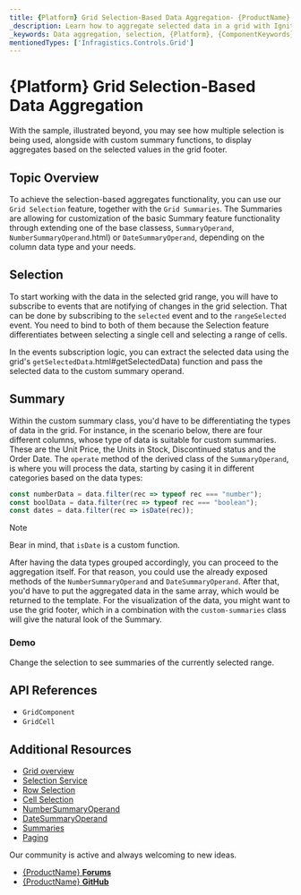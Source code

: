 ```yaml
---
title: {Platform} Grid Selection-Based Data Aggregation- {ProductName}
_description: Learn how to aggregate selected data in a grid with Ignite UI. Get instant content aggregations in the virtualized data and rich API for your next project.
_keywords: Data aggregation, selection, {Platform}, {ComponentKeywords}, {ProductName}, Infragistics {Platform}, infragistics
mentionedTypes: ['Infragistics.Controls.Grid']
---
```


# {Platform} Grid Selection-Based Data Aggregation

With the sample, illustrated beyond, you may see how multiple selection is being used, alongside with custom summary functions, to display aggregates based on the selected values in the grid footer.

## Topic Overview

To achieve the selection-based aggregates functionality, you can use our `Grid Selection` feature, together with the `Grid Summaries`.
The Summaries are allowing for customization of the basic Summary feature functionality through extending one of the base classess, `SummaryOperand`, `NumberSummaryOperand`.html) or `DateSummaryOperand`, depending on the column data type and your needs.

## Selection
To start working with the data in the selected grid range, you will have to subscribe to events that are notifying of changes in the grid selection. That can be done by subscribing to the `selected` event and to the `rangeSelected` event. You need to bind to both of them because the Selection feature differentiates between selecting a single cell and selecting a range of cells.

In the events subscription logic, you can extract the selected data using the grid's `getSelectedData`.html#getSelectedData) function and pass the selected data to the custom summary operand.


## Summary
Within the custom summary class, you'd have to be differentiating the types of data in the grid. For instance, in the scenario below, there are four different columns, whose type of data is suitable for custom summaries. These are the Unit Price, the Units in Stock, Discontinued status and the Order Date.
The `operate` method of the derived class of the `SummaryOperand`, is where you will process the data, starting by casing it in different categories based on the data types:

```typescript
const numberData = data.filter(rec => typeof rec === "number");
const boolData = data.filter(rec => typeof rec === "boolean");
const dates = data.filter(rec => isDate(rec));
```

> [!NOTE]
> Bear in mind, that `isDate` is a custom function.

After having the data types grouped accordingly, you can proceed to the aggregation itself. For that reason, you could use the already exposed methods of the `NumberSummaryOperand` and `DateSummaryOperand`.
After that, you'd have to put the aggregated data in the same array, which would be returned to the template.
For the visualization of the data, you might want to use the grid footer, which in a combination with the `custom-summaries` class will give the natural look of the Summary.

<!-- Angular -->

### Demo
Change the selection to see summaries of the currently selected range.

<!-- NOTE this sample is differed -->

<code-view style="height: 560px;"
           data-demos-base-url="{environment:dvDemosBaseUrl}"
           iframe-src="{environment:dvDemosBaseUrl}/{GridSample}-data-summary-custom-selection" >
</code-view>

<!-- end: Angular -->

## API References

* `GridComponent`
* `GridCell`

## Additional Resources
<div class="divider--half"></div>

* [Grid overview](grid.md)
* [Selection Service]({environment:{Platform}ApiUrl}/classes/gridselectionservice.html)
* [Row Selection](row-selection.md)
* [Cell Selection](cell-selection.md)
* [NumberSummaryOperand]({environment:{Platform}ApiUrl}/classes/numbersummaryoperand.html)
* [DateSummaryOperand]({environment:{Platform}ApiUrl}/classes/datesummaryoperand.html)
* [Summaries](summaries.md)
* [Paging](paging.md)

<div class="divider--half"></div>
Our community is active and always welcoming to new ideas.

* [{ProductName} **Forums**](https://www.infragistics.com/community/forums/f/ignite-ui-for-{PlatformLower})
* [{ProductName} **GitHub**](https://github.com/IgniteUI/igniteui-{PlatformLowerNoHyphen})